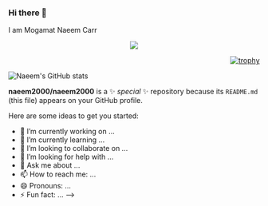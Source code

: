 ### Hi there 👋

I am Mogamat Naeem Carr


<div align="center">
  
![](https://komarev.com/ghpvc/?username=naeem2000&color=green)
                          
</div>
<div align="right">

[![trophy](https://github-profile-trophy.vercel.app/?username=naeem2000&theme=nord&no-bg=true&no-frame=true)](https://github.com/naeem2000/github-profile-trophy)

</div>

![Naeem's GitHub stats](https://github-readme-stats.vercel.app/api?username=naeem2000&show_icons=true&theme=gruvbox)




**naeem2000/naeem2000** is a ✨ _special_ ✨ repository because its `README.md` (this file) appears on your GitHub profile.

Here are some ideas to get you started:

- 🔭 I’m currently working on ...
- 🌱 I’m currently learning ...
- 👯 I’m looking to collaborate on ...
- 🤔 I’m looking for help with ...
- 💬 Ask me about ...
- 📫 How to reach me: ...
- 😄 Pronouns: ...
- ⚡ Fun fact: ...
-->
